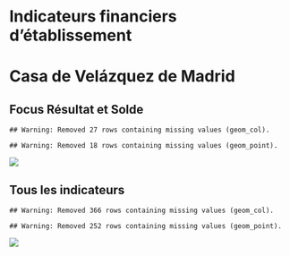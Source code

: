 Indicateurs financiers d’établissement
================

# Casa de Velázquez de Madrid

## Focus Résultat et Solde

    ## Warning: Removed 27 rows containing missing values (geom_col).

    ## Warning: Removed 18 rows containing missing values (geom_point).

![](casa_de_velázquez_de_madrid_files/figure-gfm/etab.focus-1.png)<!-- -->

## Tous les indicateurs

    ## Warning: Removed 366 rows containing missing values (geom_col).

    ## Warning: Removed 252 rows containing missing values (geom_point).

![](casa_de_velázquez_de_madrid_files/figure-gfm/etab-1.png)<!-- -->

